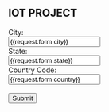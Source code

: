 <html>
<body>

<h2>IOT PROJECT</h2>

<form action="" method="POST">
  <label for="city">City: </label><br>
  <input type="text" id="city" name="city" value="{{request.form.city}}" required><br>
  <label for="state">State: </label><br>
  <input type="text" id="state" name="state" value="{{request.form.state}}" required><br>
  <label for="country">Country Code: </label><br>
  <input type="text" id="country" name="country" value="{{request.form.country}}" required><br>
  <br>
  <input type="submit" value="Submit">
</form> 

</body>
</html>
